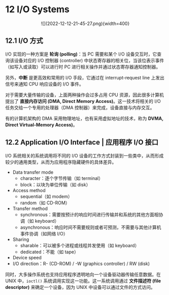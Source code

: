 # 12 I/O Systems

<center>![](2022-12-12-21-45-27.png){width=400}</center>

## 12.1 I/O 方式

I/O 实现的一种方案是 **轮询 (polling)**：当 PC 需要和某个 I/O 设备交互时，它查询该设备对应的 I/O 控制器 (controller) 中状态寄存器的相关位，当该位表示事件（如写入或读取）可以进行时 PC 进行相关操作并通过状态寄存器通知控制器。

另外，**中断** 是更高效和常用的 I/O 手段，它通过在 interrupt-request line 上发出信号来通知 CPU 响应设备的 I/O 事件。

对于需要大量传输的设备，上面两种操作会过多占用 CPU 资源，因此很多计算机提出了 **直接内存访问 (DMA, Direct Memory Access)**。这一技术将相关的 I/O 任务交给一个专用的处理器（DMA 控制器）来完成，设备直接与内存交互。

有的计算机架构的 DMA 采用物理地址，也有采用虚拟地址的技术，称为 **DVMA, Direct Virtual-Memory Access)**。

## 12.2 Application I/O Interface | 应用程序 I/O 接口

I/O 系统相关的系统调用将不同的 I/O 设备的工作方式封装到一些类中，从而形成较少的通用类型，从而为应用程序隐藏硬件的具体差异。

- Data transfer mode
    - character：逐个字节传输（如 terminal）
    - block：以块为单位传输（如 disk）
- Access method
    - sequential（如 modem）
    - random（如 CD-ROM）
- Transfer method
    - synchronous：需要按预计的响应时间进行传输并和系统的其他方面相协调（如 keyboard）
    - asynchronous：响应时间不需要规则或者可预测，不需要与其他计算机事件协调（如网络 I/O）
- Sharing
    - sharable：可以被多个进程或线程并发使用（如 keyboard）
    - dedicated：不能（如 tape）
- Device speed
- I/O direction：R- (CD-ROM) / -W (graphics controller) / RW (disk)

同时，大多操作系统也支持应用程序透明地向一个设备驱动器传输任意数据。在 UNIX 中，`ioctl()` 系统调用实现这一功能。这一系统调用通过 **文件描述符 (file descriptor)** 来确定一个设备，因为 UNIX 中设备可以通过文件的方式访问。